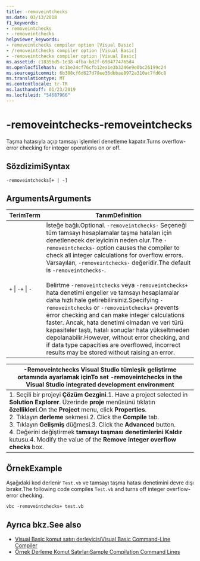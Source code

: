 ```yaml
---
title: -removeintchecks
ms.date: 03/13/2018
f1_keywords:
- removeintchecks
- -removeintchecks
helpviewer_keywords:
- removeintchecks compiler option [Visual Basic]
- /removeintchecks compiler option [Visual Basic]
- -removeintchecks compiler option [Visual Basic]
ms.assetid: c1835bd5-1e38-4fba-bd2f-6984774765d4
ms.openlocfilehash: 4c1be34cf76cfb12ea1e3b3246e9e0bc26199c24
ms.sourcegitcommit: 6b308cf6d627d78ee36dbbae8972a310ac7fd6c8
ms.translationtype: MT
ms.contentlocale: tr-TR
ms.lasthandoff: 01/23/2019
ms.locfileid: "54687966"
---
```

# <a name="-removeintchecks"></a><span data-ttu-id="b59da-102">-removeintchecks</span><span class="sxs-lookup"><span data-stu-id="b59da-102">-removeintchecks</span></span>
<span data-ttu-id="b59da-103">Taşma hatasıyla açıp tamsayı işlemleri denetleme kapatır.</span><span class="sxs-lookup"><span data-stu-id="b59da-103">Turns overflow-error checking for integer operations on or off.</span></span>  
  
## <a name="syntax"></a><span data-ttu-id="b59da-104">Sözdizimi</span><span class="sxs-lookup"><span data-stu-id="b59da-104">Syntax</span></span>  
  
```  
-removeintchecks[+ | -]  
```  
  
## <a name="arguments"></a><span data-ttu-id="b59da-105">Arguments</span><span class="sxs-lookup"><span data-stu-id="b59da-105">Arguments</span></span>  
  
|<span data-ttu-id="b59da-106">Terim</span><span class="sxs-lookup"><span data-stu-id="b59da-106">Term</span></span>|<span data-ttu-id="b59da-107">Tanım</span><span class="sxs-lookup"><span data-stu-id="b59da-107">Definition</span></span>|  
|---|---|  
|<span data-ttu-id="b59da-108">`+` &#124; `-`</span><span class="sxs-lookup"><span data-stu-id="b59da-108">`+` &#124; `-`</span></span>|<span data-ttu-id="b59da-109">İsteğe bağlı.</span><span class="sxs-lookup"><span data-stu-id="b59da-109">Optional.</span></span> <span data-ttu-id="b59da-110">`-removeintchecks-` Seçeneği tüm tamsayı hesaplamalar taşma hataları için denetlenecek derleyicinin neden olur.</span><span class="sxs-lookup"><span data-stu-id="b59da-110">The `-removeintchecks-` option causes the compiler to check all integer calculations for overflow errors.</span></span> <span data-ttu-id="b59da-111">Varsayılan, `-removeintchecks-` değeridir.</span><span class="sxs-lookup"><span data-stu-id="b59da-111">The default is `-removeintchecks-`.</span></span><br /><br /> <span data-ttu-id="b59da-112">Belirtme `-removeintchecks` veya `-removeintchecks+` hata denetimi engeller ve tamsayı hesaplamalar daha hızlı hale getirebilirsiniz.</span><span class="sxs-lookup"><span data-stu-id="b59da-112">Specifying `-removeintchecks` or `-removeintchecks+` prevents error checking and can make integer calculations faster.</span></span> <span data-ttu-id="b59da-113">Ancak, hata denetimi olmadan ve veri türü kapasiteler taştı, hatalı sonuçlar hata yükseltmeden depolanabilir.</span><span class="sxs-lookup"><span data-stu-id="b59da-113">However, without error checking, and if data type capacities are overflowed, incorrect results may be stored without raising an error.</span></span>|  
  
|<span data-ttu-id="b59da-114">-Removeintchecks Visual Studio tümleşik geliştirme ortamında ayarlamak için</span><span class="sxs-lookup"><span data-stu-id="b59da-114">To set -removeintchecks in the Visual Studio integrated development environment</span></span>|  
|---|  
|<span data-ttu-id="b59da-115">1.  Seçili bir projeyi **Çözüm Gezgini**.</span><span class="sxs-lookup"><span data-stu-id="b59da-115">1.  Have a project selected in **Solution Explorer**.</span></span> <span data-ttu-id="b59da-116">Üzerinde **proje** menüsünü tıklatın **özellikleri**.</span><span class="sxs-lookup"><span data-stu-id="b59da-116">On the **Project** menu, click **Properties**.</span></span> <br /><span data-ttu-id="b59da-117">2.  Tıklayın **derleme** sekmesi.</span><span class="sxs-lookup"><span data-stu-id="b59da-117">2.  Click the **Compile** tab.</span></span><br /><span data-ttu-id="b59da-118">3.  Tıklayın **Gelişmiş** düğmesi.</span><span class="sxs-lookup"><span data-stu-id="b59da-118">3.  Click the **Advanced** button.</span></span><br /><span data-ttu-id="b59da-119">4.  Değerini değiştirmek **tamsayı taşması denetimlerini Kaldır** kutusu.</span><span class="sxs-lookup"><span data-stu-id="b59da-119">4.  Modify the value of the **Remove integer overflow checks** box.</span></span>|  
  
## <a name="example"></a><span data-ttu-id="b59da-120">Örnek</span><span class="sxs-lookup"><span data-stu-id="b59da-120">Example</span></span>  
 <span data-ttu-id="b59da-121">Aşağıdaki kod derlenir `Test.vb` ve tamsayı taşma hatası denetimini devre dışı bırakır.</span><span class="sxs-lookup"><span data-stu-id="b59da-121">The following code compiles `Test.vb` and turns off integer overflow-error checking.</span></span>  
  
```console
vbc -removeintchecks+ test.vb  
```  
  
## <a name="see-also"></a><span data-ttu-id="b59da-122">Ayrıca bkz.</span><span class="sxs-lookup"><span data-stu-id="b59da-122">See also</span></span>
- [<span data-ttu-id="b59da-123">Visual Basic komut satırı derleyicisi</span><span class="sxs-lookup"><span data-stu-id="b59da-123">Visual Basic Command-Line Compiler</span></span>](../../../visual-basic/reference/command-line-compiler/index.md)
- [<span data-ttu-id="b59da-124">Örnek Derleme Komut Satırları</span><span class="sxs-lookup"><span data-stu-id="b59da-124">Sample Compilation Command Lines</span></span>](../../../visual-basic/reference/command-line-compiler/sample-compilation-command-lines.md)
